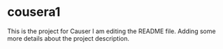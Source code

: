 # cousera1
This is the project for Causer
I am editing the README file. Adding some more details about the project description.
